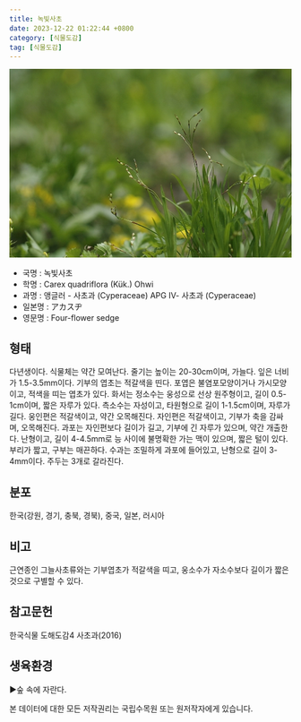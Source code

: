 ```yaml
---
title: 녹빛사초
date: 2023-12-22 01:22:44 +0800
category: [식물도감]
tag: [식물도감]
---
```




![녹빛사초](/assets/img/fileUpload/plants/basic/Cyperaceae/Carex/4896/1_th2.jpg)
- 국명 : 녹빛사초
- 학명 : Carex quadriflora (Kük.) Ohwi
- 과명 : 앵글러 - 사초과 (Cyperaceae) APG Ⅳ- 사초과 (Cyperaceae)
- 일본명 : アカスヂ
- 영문명 : Four-flower sedge


## 형태
다년생이다. 식물체는 약간 모여난다. 줄기는 높이는 20-30cm이며, 가늘다. 잎은 너비가 1.5-3.5mm이다. 기부의 엽초는 적갈색을 띤다. 포엽은 불염포모양이거나 가시모양이고, 적색을 띠는 엽초가 있다. 화서는 정소수는 웅성으로 선상 원주형이고, 길이 0.5-1cm이며, 짧은 자루가 있다. 측소수는 자성이고, 타원형으로 길이 1-1.5cm이며, 자루가 길다. 웅인편은 적갈색이고, 약간 오목해진다. 자인편은 적갈색이고, 기부가 축을 감싸며, 오목해진다. 과포는 자인편보다 길이가 길고, 기부에 긴 자루가 있으며, 약간 개출한다. 난형이고, 길이 4-4.5mm로 능 사이에 불명확한 가는 맥이 있으며, 짧은 털이 있다. 부리가 짧고, 구부는 매끈하다. 수과는 조밀하게 과포에 들어있고, 난형으로 길이 3-4mm이다. 주두는 3개로 갈라진다.
## 분포
한국(강원, 경기, 충북, 경북), 중국, 일본, 러시아
## 비고
근연종인 그늘사초류와는 기부엽초가 적갈색을 띠고, 웅소수가 자소수보다 길이가 짧은 것으로 구별할 수 있다.
## 참고문헌
한국식물 도해도감4 사초과(2016)
## 생육환경
▶숲 속에 자란다.






본 데이터에 대한 모든 저작권리는 국립수목원 또는 원저작자에게 있습니다.
